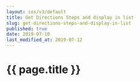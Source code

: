```yaml
---
layout: ios/v3/default
title: Get Directions Steps and display in list
slug: get-directions-steps-and-display-in-list
published: true
date: 2019-07-10
last_modified_at: 2019-07-12
---
```


# {{ page.title }}

